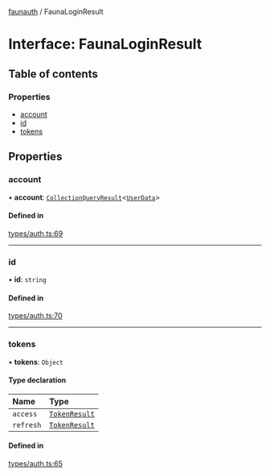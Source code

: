 [faunauth](../index.md) / FaunaLoginResult

# Interface: FaunaLoginResult

## Table of contents

### Properties

- [account](FaunaLoginResult.md#account)
- [id](FaunaLoginResult.md#id)
- [tokens](FaunaLoginResult.md#tokens)

## Properties

### account

• **account**: [`CollectionQueryResult`](CollectionQueryResult.md)<[`UserData`](UserData.md)\>

#### Defined in

[types/auth.ts:69](https://github.com/alexnitta/faunauth/blob/8cbba2b/src/types/auth.ts#L69)

___

### id

• **id**: `string`

#### Defined in

[types/auth.ts:70](https://github.com/alexnitta/faunauth/blob/8cbba2b/src/types/auth.ts#L70)

___

### tokens

• **tokens**: `Object`

#### Type declaration

| Name | Type |
| :------ | :------ |
| `access` | [`TokenResult`](TokenResult.md) |
| `refresh` | [`TokenResult`](TokenResult.md) |

#### Defined in

[types/auth.ts:65](https://github.com/alexnitta/faunauth/blob/8cbba2b/src/types/auth.ts#L65)
